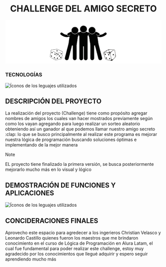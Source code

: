 <h1 align="center"> CHALLENGE DEL AMIGO SECRETO </h1>

![Silueta de tres personas abrasandose y un dado a cada lado](https://github.com/CoralesS/amigo-secreto/blob/388b6685e0e12632edc85259f694800caa1fd218/logo-amigo-secreto.png)

<h3>TECNOLOGÍAS</h3>

![Íconos de los leguajes utilizados](https://skillicons.dev/icons?i=html,css,js)
<h2> DESCRIPCIÓN DEL PROYECTO </h2>
<P>La realización del proyecto (Challenge) tiene como propósito agregar nombres de amigos los cuales van hacer mostrados previamente según como los vayan agregando para luego realizar un sorteo aleatorio obteniendo así un ganador al que podemos llamar nuestro amigo secreto :clap: lo que se busco principalmente al realizar este programa es mejorar nuestra lógica de programación buscando soluciones óptimas e implementando de la mejor manera</P> 

>[!NOTE]
>EL proyecto tiene finalizado la primera versión, se busca posteriormente mejorarlo mucho más en lo visual y lógico

<h2>DEMOSTRACIÓN DE FUNCIONES Y APLICACIONES</h2>


![Íconos de los leguajes utilizados](https://s19.aconvert.com/convert/p3r68-cdx67/m1ulx-197v3.gif)

<h2>CONCIDERACIONES FINALES</h2>
<p> Aprovecho este espacio para agredecer a los ingerieros Christian Velasco y Leonardo Castillo quienes fueron los maestros que me brindaron conocimiento en el curso de Lógica de Programación en Alura Latam, el cual fue fundamental para poder realizar este challenge, estoy muy agradecido por los conocimientos que llegué adquirir y espero seguir aprendiendo mucho más</p>
